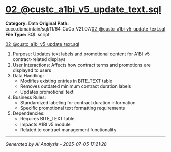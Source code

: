# 02_@custc_a1bi_v5_update_text.sql

**Category:** Data
**Original Path:** cuco.dbmaintain/sql/11/64_CuCo_V21.07/02_@custc_a1bi_v5_update_text.sql
**File Type:** SQL script

02_@custc_a1bi_v5_update_text.sql
1. Purpose: Updates text labels and promotional content for A1BI v5 contract-related displays
2. User Interactions: Affects how contract terms and promotions are displayed to users
3. Data Handling:
   - Modifies existing entries in BITE_TEXT table
   - Removes outdated minimum contract duration labels
   - Updates promotional text
4. Business Rules:
   - Standardized labeling for contract duration information
   - Specific promotional text formatting requirements
5. Dependencies:
   - Requires BITE_TEXT table
   - Impacts A1BI v5 module
   - Related to contract management functionality

---
*Generated by AI Analysis - 2025-07-05 17:21:28*
